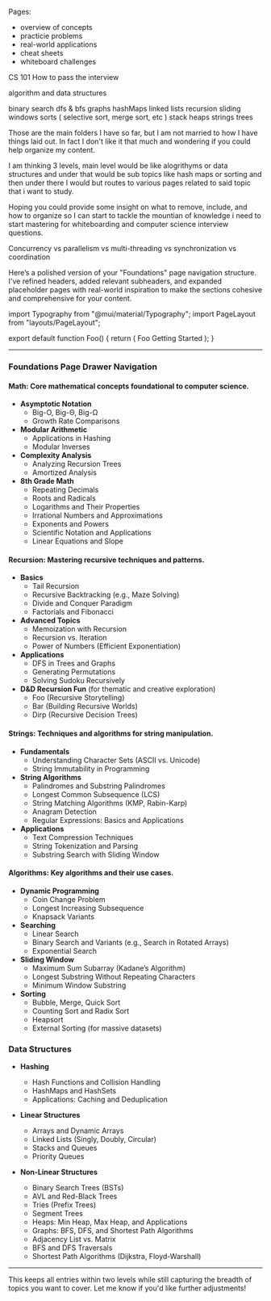 Pages:

- overview of concepts
- practicie problems
- real-world applications
- cheat sheets
- whiteboard challenges

CS 101 How to pass the interview

algorithm and data structures

binary search
dfs & bfs
graphs
hashMaps
linked lists
recursion
sliding windows
sorts ( selective sort, merge sort, etc )
stack heaps
strings
trees

Those are the main folders I have so far, but I am not married to how I have things laid out. In fact I don't like it that much and wondering if you could help organize my content.

I am thinking 3 levels, main level would be like alogrithyms or data structures and under that would be sub topics like hash maps or sorting and then under there I would but routes to various pages related to said topic that i want to study.

Hoping you could provide some insight on what to remove, include, and how to organize so I can start to tackle the mountian of knowledge i need to start mastering for whiteboarding and computer science interview questions.

Concurrency vs parallelism vs multi-threading vs synchronization vs coordination

Here’s a polished version of your "Foundations" page navigation structure. I've refined headers, added relevant subheaders, and expanded placeholder pages with real-world inspiration to make the sections cohesive and comprehensive for your content.

import Typography from "@mui/material/Typography";
import PageLayout from "layouts/PageLayout";

export default function Foo() {
return (
<PageLayout>
<Typography variant="h1">Foo Getting Started</Typography>
</PageLayout>
);
}

---

### Foundations Page Drawer Navigation

#### **Math**: Core mathematical concepts foundational to computer science.

- **Asymptotic Notation**
  - Big-O, Big-Θ, Big-Ω
  - Growth Rate Comparisons
- **Modular Arithmetic**
  - Applications in Hashing
  - Modular Inverses
- **Complexity Analysis**
  - Analyzing Recursion Trees
  - Amortized Analysis
- **8th Grade Math**
  - Repeating Decimals
  - Roots and Radicals
  - Logarithms and Their Properties
  - Irrational Numbers and Approximations
  - Exponents and Powers
  - Scientific Notation and Applications
  - Linear Equations and Slope

#### **Recursion**: Mastering recursive techniques and patterns.

- **Basics**
  - Tail Recursion
  - Recursive Backtracking (e.g., Maze Solving)
  - Divide and Conquer Paradigm
  - Factorials and Fibonacci
- **Advanced Topics**
  - Memoization with Recursion
  - Recursion vs. Iteration
  - Power of Numbers (Efficient Exponentiation)
- **Applications**
  - DFS in Trees and Graphs
  - Generating Permutations
  - Solving Sudoku Recursively
- **D&D Recursion Fun** (for thematic and creative exploration)
  - Foo (Recursive Storytelling)
  - Bar (Building Recursive Worlds)
  - Dirp (Recursive Decision Trees)

#### **Strings**: Techniques and algorithms for string manipulation.

- **Fundamentals**
  - Understanding Character Sets (ASCII vs. Unicode)
  - String Immutability in Programming
- **String Algorithms**
  - Palindromes and Substring Palindromes
  - Longest Common Subsequence (LCS)
  - String Matching Algorithms (KMP, Rabin-Karp)
  - Anagram Detection
  - Regular Expressions: Basics and Applications
- **Applications**
  - Text Compression Techniques
  - String Tokenization and Parsing
  - Substring Search with Sliding Window

#### **Algorithms**: Key algorithms and their use cases.

- **Dynamic Programming**
  - Coin Change Problem
  - Longest Increasing Subsequence
  - Knapsack Variants
- **Searching**
  - Linear Search
  - Binary Search and Variants (e.g., Search in Rotated Arrays)
  - Exponential Search
- **Sliding Window**
  - Maximum Sum Subarray (Kadane’s Algorithm)
  - Longest Substring Without Repeating Characters
  - Minimum Window Substring
- **Sorting**
  - Bubble, Merge, Quick Sort
  - Counting Sort and Radix Sort
  - Heapsort
  - External Sorting (for massive datasets)

### **Data Structures**

- **Hashing**

  - Hash Functions and Collision Handling
  - HashMaps and HashSets
  - Applications: Caching and Deduplication

- **Linear Structures**

  - Arrays and Dynamic Arrays
  - Linked Lists (Singly, Doubly, Circular)
  - Stacks and Queues
  - Priority Queues

- **Non-Linear Structures**
  - Binary Search Trees (BSTs)
  - AVL and Red-Black Trees
  - Tries (Prefix Trees)
  - Segment Trees
  - Heaps: Min Heap, Max Heap, and Applications
  - Graphs: BFS, DFS, and Shortest Path Algorithms
  - Adjacency List vs. Matrix
  - BFS and DFS Traversals
  - Shortest Path Algorithms (Dijkstra, Floyd-Warshall)

---

This keeps all entries within two levels while still capturing the breadth of topics you want to cover. Let me know if you'd like further adjustments!
